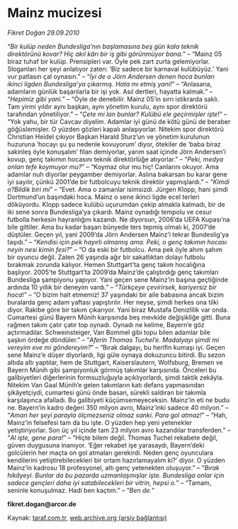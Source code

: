 # Mainz mucizesi

*Fikret Doğan 29.09.2010*

<div class="yazi"><p>“<i>Bir kulüp neden Bundesliga’nın başlamasına beş gün kala teknik direktörünü kovar? Hiç akıl kârı bir iş gibi görünmüyor bana.</i>” – “Mainz 05 biraz tuhaf bir kulüp. Prensipleri var. Öyle pek zart zurta gelemiyorlar. Sloganları her şeyi anlatıyor zaten: ‘Biz sadece bir karnaval kulübüyüz.’ Yani vur patlasın çal oynasın.” – “<i>İyi de o Jörn Andersen denen hoca bunları ikinci ligden Bundesliga’ya çıkarmış. Hata mı etmiş yani!</i>” – “Anlasana, adamların günlük başarılarla bir işi yok. Asıl dertleri, hayatta kalmak.” – “<i>Hepimiz gibi yani.</i>” – “Öyle de denebilir. Mainz 05’in sırrı istikrarda saklı. Tam yirmi yıldır aynı başkan, aynı yönetim kurulu, aynı spor direktörü tarafından yönetiliyor.” – “<i>Çete mi lan bunlar? Kulübü ele geçirmişler işte</i>!” – “Yok yahu, bir tür Cavcav diyelim. Adamlar iyi günü de kötü günü de beraber göğüslemişler. O yüzden gözleri kapalı anlaşıyorlar. Nitekim spor direktörü Christian Heidel çıkıyor Başkan Harald Sturz’un ve yönetim kurulunun huzuruna ‘hocayı şu şu nedenle kovuyorum’ diyor, ötekiler de ‘baba biraz sakinleş öyle konuşalım’ filan demiyorlar, yarım saat içinde Jörn Andersen’i kovup, genç takımın hocasını teknik direktörlüğe atıyorlar.” – “<i>Peki, medya onları tefe koymuyor mu?</i>” – “Koymaz olur mu hiç! Canlarını okuyor. Ama adamlar nuh diyorlar peygamber demiyorlar. Aslına bakarsan bu karar gene iyi sayılır, çünkü 2001’de bir futbolcuyu teknik direktör yapmışlardı.” – “<i>Kimdi o?Bildik biri mi</i>” – “Evet. Ama o zamanlar isimsizdi. Jürgen Klopp, hani şimdi Dortmund’un başındaki hoca. Mainz o sene ikinci ligde ecel terleri döküyordu. Klopp sadece kulübü uçurumdan çekip almakla kalmadı, bir de iki sene sonra Bundesliga’ya çıkardı. Mainz oynadığı tempolu ve cesur futbolla herkesin hayranlığını kazandı. Ne diyorsun, 2006’da UEFA Kupası’na bile gittiler. Ama bu kadar başarı bünyede ters tepmiş olmalı ki, 2007’de düştüler. Geçen yıl, yani 2009’da Jörn Andersen Mainz’i tekrar Bundeslig’ya taşıdı.” – “<i>Kendisi için pek hayırlı olmamış ama. Peki, o genç takımın hocası neyin nesi kimin fesi?</i>” – “O da eski bir futbolcu. Ama pek öyle ahım şahım bir oyuncu değil. Zaten 26 yaşında ağır bir sakatlıktan dolayı futbolu bırakmak zorunda kalıyor. Hemen Stuttgart’ta genç takım hocalığına başlıyor. 2005’te Stuttgart’ta 2009’da Mainz’de çalıştırdığı genç takımları Bundesliga şampiyonu yapıyor. Yani geçen sene Mainz’in başına geçtiğinde ardında 10 yıllık bir deneyim vardı.” – “<i>Türkçeye çevirirsek, kariyersiz bir hoca</i>!” – “O bizim halt etmemiz! 37 yaşındaki bir aile babasına ancak bizim buralarda genç adam yaftası yapıştırılır. Her neyse, şimdi herkes ona tilki diyor. Rakibe göre bir takım çıkarıyor. Yani biraz Mustafa Denizlilik var onda. Cumartesi günü Bayern Münih karşısında beş mevkide değişikliğe gitti. Buna rağmen takım çatır çatır top oynadı. Oynadı ne kelime, Bayern’e göz açtırmadılar. Schweinsteiger, Van Bommel gibi topu bilen adamlar bile şaşkın ördeğe döndüler.” – “<i>Aferin Thomas Tuchel’e. Madalyayı şimdi mi vereyim eve mi göndereyim?</i>” – “Bırak dalgayı, bu herifin kumaşı iyi. Geçen sene Mainz’e düşer diyorlardı, ligi güle oynaya dokuzuncu bitirdi. Bu sezon altıda altı yaptılar, hem de Stuttgart, Kaiserslautern, Wolfsburg, Bremen ve Bayern Münih gibi şampiyonluk görmüş takımlar karşısında. Önceleri bu galibiyetleri diğerlerinin formsuzluğuyla açıklıyorlardı, şimdi taktik zekâyla. Nitekim Van Gaal Münih’e gelen takımların katı defans yapmasından şikâyetçiydi, cumartesi günü önde basan, sürekli saldıran bir takımla karşılaşınca afalladı. Bu galibiyeti küçümsemeyeceksin. Mainz’in eti ne budu ne. Bayern’in kadro değeri 350 milyon avro, Mainz’inki sadece 40 milyon.” – “<i>Aman her şeyi parayla ölçmezseniz olmaz sanki. Para gol atmaz!</i>” – “Hah, Mainz’in felsefesi tam da bu işte. O yüzden hep yeni yetenekler yetiştiriyorlar. Son üç yıl içinde tam 23 milyon avro kazandılar transferden.” – “<i>Al işte, gene para!</i>” – “Hiçte bilem değil. Thomas Tuchel rekabete değil, güven duygusuna inanıyor. ‘Eğer rekabet işe yarasaydı, Bayern’deki golcülerin her maçta on gol atmaları gerekirdi. Neden genç oyunculara kendilerini yetiştirebilecekleri bir ortam hazırlamayalım ki?’ diyor. O yüzden Mainz’in kadrosu 18 profesyonel, altı genç yetenekten oluşuyor.” – “<i>Bırak hikâyeyi. Bunlar da bu pazarda uzmanlaşmışlar işte. Bundesliga onlar için sadece gençleri daha iyi satabilecekleri bir vitrin, hepsi o.</i>” – “Tamam, seninle konuşulmaz. Hadi ben kaçtım.” – “<i>Ben de.</i>”</p>
<p><b>fikret.dogan@arcor.de</b></p></div>

Kaynak: [taraf.com.tr](http://www.taraf.com.tr:80/fikret-dogan/makale-mainz-mucizesi.htm), [web.archive.org (arşiv bağlantısı)](http://web.archive.org/web/20101001122219/http://www.taraf.com.tr:80/fikret-dogan/makale-mainz-mucizesi.htm)
